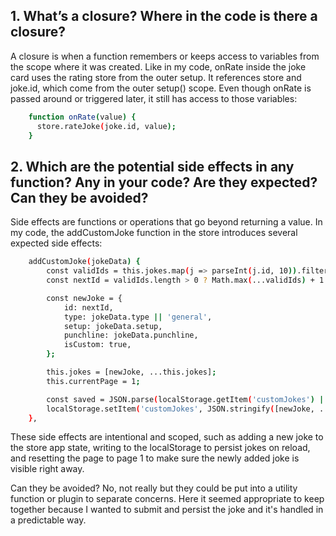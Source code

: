 ## 1. What’s a closure? Where in the code is there a closure?
   A closure is when a function remembers or keeps access to variables from the scope where it was created. Like in my code, onRate inside the joke card uses the rating store from the outer setup.  It references store and joke.id, which come from the outer setup() scope. Even though onRate is passed around or triggered later, it still has access to those variables:
```bash
    function onRate(value) {
      store.rateJoke(joke.id, value);
    }
```

## 2. Which are the potential side effects in any function? Any in your code? Are they expected? Can they be avoided?
   Side effects are functions or operations that go beyond returning a value. In my code, the addCustomJoke function in the store introduces several expected side effects:
```bash
    addCustomJoke(jokeData) {
        const validIds = this.jokes.map(j => parseInt(j.id, 10)).filter(id => !isNaN(id));
        const nextId = validIds.length > 0 ? Math.max(...validIds) + 1 : 1;

        const newJoke = {
            id: nextId,
            type: jokeData.type || 'general',
            setup: jokeData.setup,
            punchline: jokeData.punchline,
            isCustom: true,
        };

        this.jokes = [newJoke, ...this.jokes];
        this.currentPage = 1;

        const saved = JSON.parse(localStorage.getItem('customJokes') || '[]');
        localStorage.setItem('customJokes', JSON.stringify([newJoke, ...saved]));
    },
```

These side effects are intentional and scoped, such as adding a new joke to the store app state, writing to the localStorage to persist jokes on reload, and resetting the page to page 1 to make sure the newly added joke is visible right away.

Can they be avoided? No, not really but they could be put into a utility function or plugin to separate concerns. Here it seemed appropriate to keep together because I wanted to submit and persist the joke and it's handled in a predictable way.

